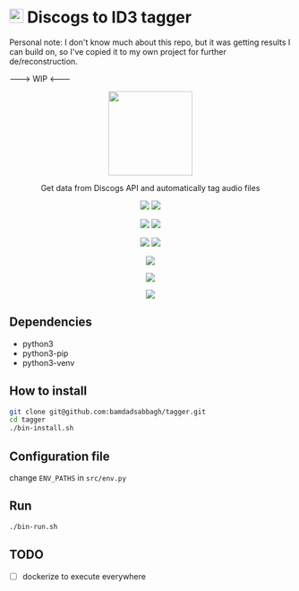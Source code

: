 # <img width=25 src="https://www.discogs.com/images/brand/discogs-logo.svg"> Discogs to ID3 tagger

Personal note: I don't know much about this repo, but it was getting results I can build on, so I've copied it to my own project for further de/reconstruction.

---> WIP <---

<p align=center>
  <a href="https://github.com/bamdadsabbagh/tagger"><img width=150 src="https://www.discogs.com/images/brand/discogs-logo.svg"></a>
</p>

<p align=center>
  Get data from Discogs API and automatically tag audio files
</p>

<p align=center>
  <a href="https://github.com/bamdadsabbagh/tagger"><img src="https://img.shields.io/github/stars/bamdadsabbagh/tagger?label=git"></a>
  <img src="https://img.shields.io/github/license/bamdadsabbagh/tagger">
</p>

<p align=center>
  <img src="https://img.shields.io/github/languages/count/bamdadsabbagh/tagger">
  <img src="https://img.shields.io/github/languages/top/bamdadsabbagh/tagger">
</p>

<p align=center>
  <img src="https://img.shields.io/github/v/release/bamdadsabbagh/tagger">
  <img src="https://api.codeclimate.com/v1/badges/cdc93bb5c41d0f1368fd/maintainability">
</p>

<p align=center>
  <img src="https://img.shields.io/snyk/vulnerabilities/github/bamdadsabbagh/tagger">
</p>

<p align=center>
  <img src="https://img.shields.io/badge/ci-github--actions-yellowgreen">
</p>

<p align=center>
  <img src="https://i.imgur.com/0XdbwG1.gif">
</p>

## Dependencies

- python3
- python3-pip
- python3-venv

## How to install

```bash
git clone git@github.com:bamdadsabbagh/tagger.git
cd tagger
./bin-install.sh
```

## Configuration file

change `ENV_PATHS` in `src/env.py`

## Run

```bash
./bin-run.sh
```

## TODO

- [ ] dockerize to execute everywhere
